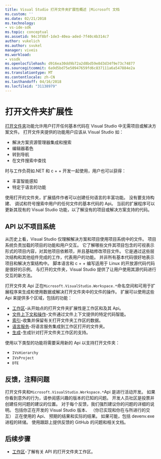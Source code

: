 ```yaml
---
title: Visual Studio 打开文件夹扩展性概述 |Microsoft 文档
ms.custom: ''
ms.date: 02/21/2018
ms.technology:
- vs-ide-sdk
ms.topic: conceptual
ms.assetid: 94c3f8bf-1de3-40ea-aded-7f40c4b314c7
author: vukelich
ms.author: svukel
manager: viveis
ms.workload:
- vssdk
ms.openlocfilehash: d916ea30dd9b72a2d8bd59e8d3d34f9e73c74877
ms.sourcegitcommit: 6a9d5bd75e50947659fd6c837111a6a547884e2a
ms.translationtype: MT
ms.contentlocale: zh-CN
ms.lasthandoff: 04/16/2018
ms.locfileid: "31138979"
---
```

# <a name="open-folder-extensibility"></a>打开文件夹扩展性

[打开文件夹](../ide/develop-code-in-visual-studio-without-projects-or-solutions.md)功能允许用户打开任何基本代码在 Visual Studio 中无需项目或解决方案文件。 打开文件夹提供的功能用户应该从 Visual Studio 如：

* 解决方案资源管理器集成和搜索
* 编辑器着色
* 转到导航
* 在文件搜索中查找

时与工作负荷如.NET 和 c + + 开发一起使用，用户也可以获得：

* 丰富智能感知
* 特定于语言的功能

使用打开的文件夹，扩展插件作者可以创建任何语言的丰富功能。 没有要支持构建、 调试和符号搜索中用户的任何文件的基本代码的 Api。 当前的扩展程序可以更新其现有的 Visual Studio 功能，以了解没有的项目或解决方案支持的代码。

## <a name="an-api-without-project-systems"></a>API 以不项目系统

从历史上看，Visual Studio 仅理解解决方案和项目使用项目系统中的文件。 项目系统负责加载的项目的功能和用户交互。 它了解哪些文件其项目包含的可视表示形式的项目内容，对其他项目依赖项，并且基础修改项目文件。 它是通过这些层次结构和其他组件完成的工作，代表用户的功能。 并非所有基本代码很好地表示项目和解决方案结构中。 脚本语言和 c + + 编写适用于 Linux 的开放源代码代码是很好的示例。 与打开的文件夹，Visual Studio 提供了让用户使用其源代码进行交互的新方法。

打开文件夹 Api 正在`Microsoft.VisualStudio.Workspace.*`命名空间和可用于扩展程序来生成和使用数据或解决打开文件夹中的文件的操作。 扩展可以使用这些 Api 来提供多个区域，包括的功能：

- [工作区](workspaces.md)-从开始点的打开文件夹扩展性是工作区和及其 Api。
- [文件上下文和操作](workspace-file-contexts.md)-文件通过文件上下文提供的特定代码智能。
- [索引](workspace-indexing.md)-收集并保留有关打开文件夹工作区的数据。
- [语言服务](workspace-language-services.md)-将语言服务集成到工作区打开的文件夹。
- [生成](workspace-build.md)-生成针对打开文件夹工作区的支持。

使用以下类型的功能将需要采用新的 Api 以支持打开文件夹：

- `IVsHierarchy`
- `IVsProject`
- `DTE`

## <a name="feedback-comments-issues"></a>反馈，注释问题

打开文件夹和`Microsoft.VisualStudio.Workspace.*`Api 是进行活动开发。 如果你看到意外的行为，请参阅感兴趣的版本的已知的问题。 开发人员社区是投票并创建任何问题的建议的位置。 对于每个反馈，我们强烈建议你的问题的详细的说明。 包括你正在开发的 Visual Studio 版本、 （你已实现和你在与所进行的交互） 正在使用的 Api、 预期的结果和实际的结果。 如果可能，包括 devenv.exe 进程的转储。 使用跟踪上提供反馈的 GitHub 的问题和相关文档。

## <a name="next-steps"></a>后续步骤

* [工作区](workspaces.md)-了解有关 API 的打开文件夹工作区。